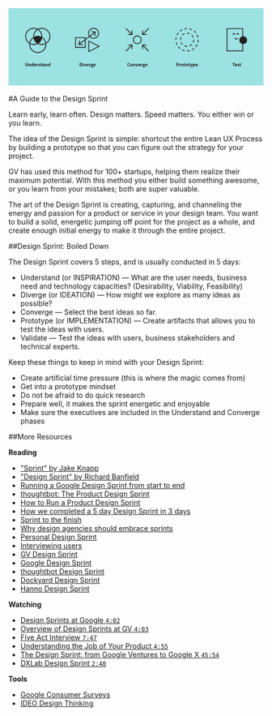 ![Design Sprint](/images/design-sprint.png?raw=true "Design Sprint")

#A Guide to the Design Sprint

Learn early, learn often. Design matters. Speed matters. You either win or you learn.

The idea of the Design Sprint is simple: shortcut the entire Lean UX Process by building a prototype so that you can figure out the strategy for your project.

GV has used this method for 100+ startups, helping them realize their maximum potential. With this method you either build something awesome, or you learn from your mistakes; both are super valuable.

The art of the Design Sprint is creating, capturing, and channeling the energy and passion for a product or service in your design team. You want to build a solid, energetic jumping off point for the project as a whole, and create enough initial energy to make it through the entire project.

##Design Sprint: Boiled Down

The Design Sprint covers 5 steps, and is usually conducted in 5 days:

- Understand (or INSPIRATION) — What are the user needs, business need and technology capacities? (Desirability, Viability, Feasibility)
- Diverge (or IDEATION) — How might we explore as many ideas as possible?
- Converge — Select the best ideas so far.
- Prototype (or IMPLEMENTATION) — Create artifacts that allows you to test the ideas with users.
- Validate — Test the ideas with users, business stakeholders and technical experts.

Keep these things to keep in mind with your Design Sprint:

- Create artificial time pressure (this is where the magic comes from)
- Get into a prototype mindset
- Do not be afraid to do quick research
- Prepare well, it makes the sprint energetic and enjoyable
- Make sure the executives are included in the Understand and Converge phases


##More Resources

**Reading**
 
- ["Sprint" by Jake Knapp](http://goo.gl/tv77Tz)
- ["Design Sprint" by Richard Banfield](http://goo.gl/dqQ96p)
- [Running a Google Design Sprint from start to end](http://hackingui.com/design/design-sprint/)
- [thoughtbot: The Product Design Sprint](https://robots.thoughtbot.com/the-product-design-sprint)
- [How to Run a Product Design Sprint](http://www.tandemseven.com/blog/ux-agile-run-product-design-sprint/)
- [How we completed a 5 day Design Sprint in 3 days](http://blog.invisionapp.com/design-sprint/)
- [Sprint to the finish](https://medium.com/@gbeldam/sprint-to-the-finish-40bd9edba63e#.bxyueloge)
- [Why design agencies should embrace sprints](https://medium.com/@dburka/why-design-agencies-should-embrace-sprints-c5164a852178)
- [Personal Design Sprint](http://designsprints.com/design-sprint/)
- [Interviewing users](https://www.nngroup.com/articles/interviewing-users/)
- [GV Design Sprint](http://www.gv.com/sprint/)
- [Google Design Sprint](https://developers.google.com/design-sprint)
- [thoughtbot Design Sprint](https://github.com/thoughtbot/design-sprint)
- [Dockyard Design Sprint](https://dockyard.com/design-sprints)
- [Hanno Design Sprint](https://hanno.co/what-we-do/sprint/)

**Watching**

- [Design Sprints at Google `4:02`](https://www.youtube.com/watch?v=137XnWlUTKY)
- [Overview of Design Sprints at GV `4:03`](https://youtu.be/qvdO0G4uQgc)
- [Five Act Interview `7:47`](https://www.youtube.com/watch?v=U9ZG19XTbd4&feature=youtu.be)
- [Understanding the Job of Your Product `4:55`](https://www.youtube.com/watch?v=f84LymEs67Y)
- [The Design Sprint: from Google Ventures to Google X `45:54`](https://www.youtube.com/v/aWQUSiOZ0x8?start=341&end=1442)
- [DXLab Design Sprint `2:40`](https://vimeo.com/102282054)

**Tools**

- [Google Consumer Surveys](http://www.google.com/insights/consumersurveys/use_cases)
- [IDEO Design Thinking](http://www.designkit.org/)
